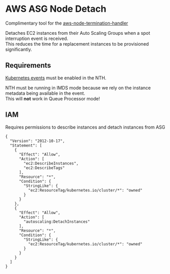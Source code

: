 # AWS ASG Node Detach

Complimentary tool for the [aws-node-termination-handler](https://github.com/aws/aws-node-termination-handler)

Detaches EC2 instances from their Auto Scaling Groups when a spot interruption event is received.  
This reduces the time for a replacement instances to be provisioned significantly.

## Requirements

[Kubernetes events](https://github.com/aws/aws-node-termination-handler/blob/main/docs/kubernetes_events.md) must be enabled in the NTH.

NTH must be running in IMDS mode because we rely on the instance metadata being available in the event.  
This will **not** work in Queue Processor mode!

## IAM

Requires permissions to describe instances and detach instances from ASG

```
{
  "Version": "2012-10-17",
  "Statement": [
    {
      "Effect": "Allow",
      "Action": [
        "ec2:DescribeInstances",
        "ec2:DescribeTags"
      ],
      "Resource": "*",
      "Condition": {
        "StringLike": {
          "ec2:ResourceTag/kubernetes.io/cluster/*": "owned"
        }
      }
    },
    {
      "Effect": "Allow",
      "Action": [
        "autoscaling:DetachInstances"
      ],
      "Resource": "*",
      "Condition": {
        "StringLike": {
          "ec2:ResourceTag/kubernetes.io/cluster/*": "owned"
        }
      }
    }
  ]
}
```
